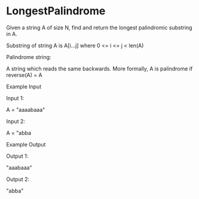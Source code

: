 # LongestPalindrome
Given a string A of size N, find and return the longest palindromic substring in A.

Substring of string A is A[i...j] where 0 <= i <= j < len(A)

Palindrome string:

A string which reads the same backwards. More formally, A is palindrome if reverse(A) = A

Example Input

Input 1:

A = "aaaabaaa"

Input 2:

A = "abba


Example Output

Output 1:

"aaabaaa"

Output 2:

"abba"
